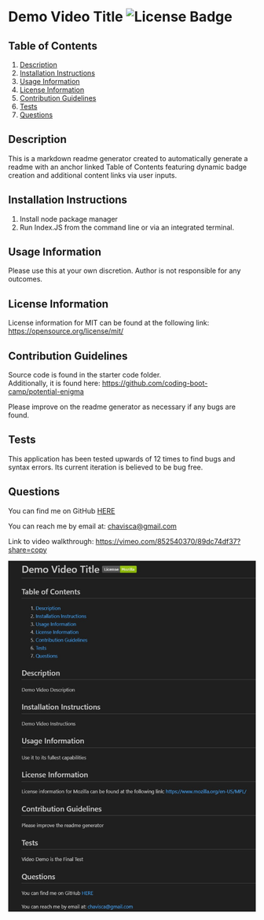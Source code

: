 # Demo Video Title ![License Badge](https://img.shields.io/badge/License-MIT-green)
## Table of Contents 
1. [Description](#description)
2. [Installation Instructions](#installation-instructions)
3. [Usage Information](#usage-information)
4. [License Information](#license-information)
5. [Contribution Guidelines](#contribution-guidelines)
6. [Tests](#tests)
7. [Questions](#questions)

## Description
This is a markdown readme generator created to automatically generate a readme with an anchor linked Table of Contents featuring dynamic badge creation and additional content links via user inputs.  

## Installation Instructions
1.  Install node package manager
2.  Run Index.JS from the command line or via an integrated terminal.

## Usage Information
Please use this at your own discretion.  Author is not responsible for any outcomes.  

## License Information
License information for MIT can be found at the following link: 
https://opensource.org/license/mit/

## Contribution Guidelines
Source code is found in the starter code folder.  
Additionally, it is found here:  https://github.com/coding-boot-camp/potential-enigma  

Please improve on the readme generator as necessary if any bugs are found.  

## Tests
This application has been tested upwards of 12 times to find bugs and syntax errors.  Its current iteration is believed to be bug free.  

## Questions
You can find me on GitHub [HERE](https://github.com/chavisca) 

You can reach me by email at: chavisca@gmail.com  

Link to video walkthrough:  https://vimeo.com/852540370/89dc74df37?share=copy

![Screenshot](./assets/images/screenshot.jpg?raw=true "Readme Screenshot")
